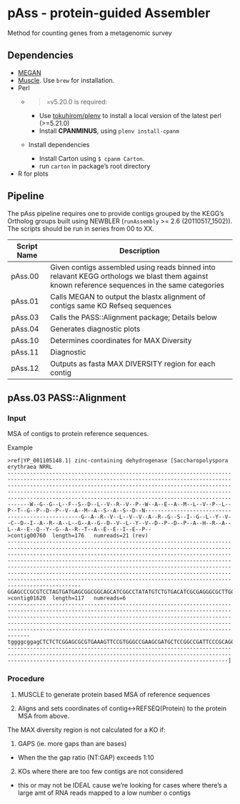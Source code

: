 pAss - protein-guided Assembler
====

Method for counting genes from a metagenomic survey

## Dependencies

* [MEGAN](http://ab.inf.uni-tuebingen.de/software/megan/)
* [Muscle](https://github.com/Homebrew/homebrew-science). Use `brew` for installation.
* Perl
    * >=v5.20.0 is required:
       * Use [tokuhirom/plenv](https://github.com/tokuhirom/plenv) to install a local version of the latest perl (>=5.21.0)
       * Install **CPANMINUS**, using `plenv install-cpanm`

    * Install dependencies
        * Install Carton using `$ cpanm Carton`.
        * run `carton` in package’s root directory
* R for plots

## Pipeline

The pAss pipeline requires one to provide contigs grouped by the KEGG’s Ortholog groups built using NEWBLER (`runAssembly` >= 2.6 (20110517_1502)).
The scripts should be run in series from 00 to XX.

| Script Name | Description                                                                                                                                    |
| --          | ---                                                                                                                                            |
| pAss.00     | Given contigs assembled using reads binned into relavant KEGG orthologs we blast them against known reference sequences in the same categories |
| pAss.01     | Calls MEGAN to output the blastx alignment of contigs same KO Refseq sequences                                                                 |
| pAss.03     | Calls the PASS::Alignment package; Details below                                                                                               |
| pAss.04     | Generates diagnostic plots                                                                                                                     |
| pAss.10     | Determines coordinates for MAX Diversity                                                                                                       |
| pAss.11     | Diagnostic                                                                                                                                     |
| pAss.12     | Outputs as fasta MAX DIVERSITY region for each contig                                                                                          |

## pAss.03 PASS::Alignment

### Input

MSA of contigs to protein reference sequences.

Example 
```
>ref|YP_001105148.1| zinc-containing dehydrogenase [Saccharopolyspora erythraea NRRL
---------------------------------------------------------------------------------------------------------------------------------------------------------------------------------------------------------------------------------------------------------------------------------------------------------------------------------------------------------------------W--G--G--L--F--S--D--L--V--R--V--P--W--A--E--A--M--L--V--P--L--P--T--G--P--D--P--V--A--M--A--S--A--S--D--N--------------------------------------------------G--A--R--V--L--V--V--A--R--G--S--I--G--L--Y--V--C--D--I--A--R--A--L--G--A--G--D--V--L--Y--V--D--P--D--P--A--H--R--A--L--A--E--Q--Y--G--A--R--T--A--E--E--I--E--P--
>contig00760  length=176   numreads=21 (rev)
---------------------------------------------------------------------------------------------------------------------------------------------------------------------------------------------------------------------------------------------------------------------------------------------------------------------------------------------------------------------------------------------------------------------------------------------------------------------------------------------------------------------------------GGAGCCCGCGTCCTAGTGATGAGCGGCGGCAGCATCGGCCTATATGTCTGTGACATCGCGAGGGCGCTTGGAGCGGCCGAGGTTCTCTACGTCGACCGCGATTCCAGGCGCCGCTCAATTGCGGCCGGCTACGGGGCCAAGACCGCTGAAGCGATTGAGcCA
>contig01620  length=117   numreads=6
---------------------------------------------------------------------------------------------------------------------------------------------------------------------------------------------------------------------------------------------------------------------------------------------------------------------------------------------------------------------tggggcggagCTCTCTCGGAGCGCGTGAAAGTTCCGTGGGCCGAAGCGATGCTCCGGCCGATTCCCGCAGGCTTAGATGCCCTGCATTTGTCGAGCCTGAGTGACAAC------------------------------------------------------------------------------------------------------------------------------------------------------------------------------------------------------------------]
```

### Procedure

1. MUSCLE to generate protein based MSA of reference sequences

2. Aligns and sets coordinates of contig<->REFSEQ(Protein) to the protein MSA from above.

The MAX diversity region is not calculated for a KO if:

1. GAPS (ie. more gaps than are bases)
  * When the the gap ratio (NT:GAP) exceeds 1:10

2. KOs where there are too few contigs are not considered 
  * this or may not be IDEAL cause we’re looking for cases where there’s a large amt of RNA reads mapped to a low number o contigs
